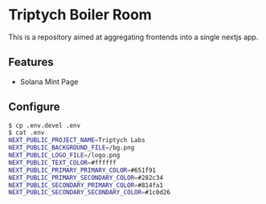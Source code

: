# Triptych Boiler Room

This is a repository aimed at aggregating frontends into a single nextjs app. 

## Features
* Solana Mint Page

## Configure

```bash
$ cp .env.devel .env
$ cat .env
NEXT_PUBLIC_PROJECT_NAME=Triptych Labs
NEXT_PUBLIC_BACKGROUND_FILE=/bg.png
NEXT_PUBLIC_LOGO_FILE=/logo.png
NEXT_PUBLIC_TEXT_COLOR=#ffffff
NEXT_PUBLIC_PRIMARY_PRIMARY_COLOR=#651f91
NEXT_PUBLIC_PRIMARY_SECONDARY_COLOR=#282c34
NEXT_PUBLIC_SECONDARY_PRIMARY_COLOR=#814fa1
NEXT_PUBLIC_SECONDARY_SECONDARY_COLOR=#1c0d26
```
